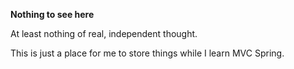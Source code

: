 **Nothing to see here**

At least nothing of real, independent thought.

This is just a place for me to store things while I learn MVC Spring.